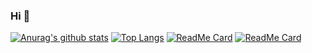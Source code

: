 ### Hi 👋
[![Anurag's github stats](https://github-readme-stats.vercel.app/api?username=zjinh)](https://github.com/anuraghazra/github-readme-stats)
[![Top Langs](https://github-readme-stats.vercel.app/api/top-langs/?username=zjinh&layout=compact)](https://github.com/anuraghazra/github-readme-stats)
[![ReadMe Card](https://github-readme-stats.vercel.app/api/pin/?username=zjinh&repo=CloudDisk)](https://github.com/anuraghazra/github-readme-stats)
[![ReadMe Card](https://github-readme-stats.vercel.app/api/pin/?username=zjinh&repo=CloudMusic)](https://github.com/anuraghazra/github-readme-stats)
<!--
**zjinh/ZJINH** is a ✨ _special_ ✨ repository because its `README.md` (this file) appears on your GitHub profile.

Here are some ideas to get you started:

- 🔭 I’m currently working on ...
- 🌱 I’m currently learning ...
- 👯 I’m looking to collaborate on ...
- 🤔 I’m looking for help with ...
- 💬 Ask me about ...
- 📫 How to reach me: ...
- 😄 Pronouns: ...
- ⚡ Fun fact: ...
-->
